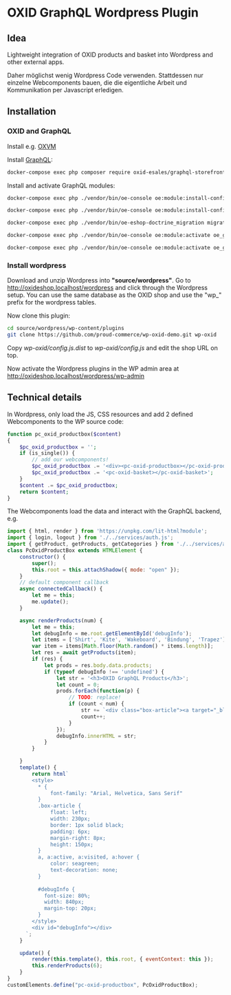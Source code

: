 # OXID GraphQL Wordpress Plugin

## Idea

Lightweight integration of OXID products and basket into Wordpress and other external apps.

Daher möglichst wenig Wordpress Code verwenden. Stattdessen nur einzelne Webcomponents bauen, die die eigentliche Arbeit und Kommunikation per Javascript erledigen.

## Installation

### OXID and GraphQL

Install e.g. [OXVM](https://github.com/OXID-eSales/oxvm_eshop/tree/docker_developer_preview)

Install [GraphQL](https://github.com/OXID-eSales/graphql-storefront-module):

```bash
docker-compose exec php composer require oxid-esales/graphql-storefront
```

Install and activate GraphQL modules:

```bash
docker-compose exec php ./vendor/bin/oe-console oe:module:install-configuration source/modules/oe/graphql-base

docker-compose exec php ./vendor/bin/oe-console oe:module:install-configuration source/modules/oe/graphql-storefront

docker-compose exec php ./vendor/bin/oe-eshop-doctrine_migration migration:migrate oe_graphql_storefront

docker-compose exec php ./vendor/bin/oe-console oe:module:activate oe_graphql_base

docker-compose exec php ./vendor/bin/oe-console oe:module:activate oe_graphql_storefront
```

### Install wordpress

Download and unzip Wordpress into __"source/wordpress"__. Go to http://oxideshop.localhost/wordpress and click through the Wordpress setup.
You can use the same database as the OXID shop and use the "wp_" prefix for the wordpress tables.

Now clone this plugin:

```bash
cd source/wordpress/wp-content/plugins
git clone https://github.com/proud-commerce/wp-oxid-demo.git wp-oxid
```

Copy _wp-oxid/config.js.dist_ to _wp-oxid/config.js_ and edit the shop URL on top.

Now activate the Wordpress plugins in the WP admin area at http://oxideshop.localhost/wordpress/wp-admin

## Technical details

In Wordpress, only load the JS, CSS resources and add 2 defined Webcomponents to the WP source code:

```php
function pc_oxid_productbox($content)
{
    $pc_oxid_productbox = '';
    if (is_single()) {
        // add our webcomponents!
        $pc_oxid_productbox .= '<div><pc-oxid-productbox></pc-oxid-productbox></div>';
        $pc_oxid_productbox .= '<pc-oxid-basket></pc-oxid-basket>';
    }
    $content .= $pc_oxid_productbox;
    return $content;
}
```

The Webcomponents load the data and interact with the GraphQL backend, e.g.

```javascript
import { html, render } from 'https://unpkg.com/lit-html?module';
import { login, logout } from './../services/auth.js';
import { getProduct, getProducts, getCategories } from './../services/api.js';
class PcOxidProductBox extends HTMLElement {
    constructor() {
        super();
        this.root = this.attachShadow({ mode: "open" });
    }
    // default component callback
    async connectedCallback() {
        let me = this;
        me.update();
    }

    async renderProducts(num) {
        let me = this;
        let debugInfo = me.root.getElementById('debugInfo');
        let items = ['Shirt', 'Kite', 'Wakeboard', 'Bindung', 'Trapez'];
        var item = items[Math.floor(Math.random() * items.length)];
        let res = await getProducts(item);
        if (res) {
            let prods = res.body.data.products;
            if (typeof debugInfo !== 'undefined') {
                let str = '<h3>OXID GraphQL Products</h3>';
                let count = 0;
                prods.forEach(function(p) {
                    // TODO: replace!
                    if (count < num) {
                        str += `<div class="box-article"><a target="_blank" href="${p.seo.url}">${p.title}</a><br><img src="${p.imageGallery.images[0].icon}"/></div>`;
                        count++;
                    }
                });
                debugInfo.innerHTML = str;
            }    
        }

    }
    template() {
        return html`
        <style>
          * {
              font-family: "Arial, Helvetica, Sans Serif"
          }
          .box-article {
              float: left;
              width: 230px;
              border: 1px solid black;
              padding: 6px;
              margin-right: 8px;
              height: 150px;
          }
          a, a:active, a:visited, a:hover {
              color: seagreen;
              text-decoration: none;
          }
  
          #debugInfo {
            font-size: 80%;
            width: 840px;
            margin-top: 20px;
          }
        </style>
        <div id="debugInfo"></div>
      `;
    }

    update() {
        render(this.template(), this.root, { eventContext: this });
        this.renderProducts(6);
    }
}
customElements.define("pc-oxid-productbox", PcOxidProductBox);

```
